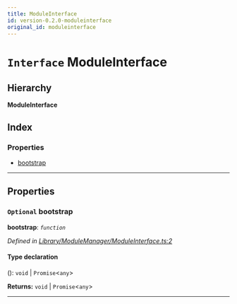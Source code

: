 ```yaml
---
title: ModuleInterface
id: version-0.2.0-moduleinterface
original_id: moduleinterface
---
```


# `Interface` ModuleInterface

## Hierarchy

**ModuleInterface**

## Index

### Properties

* [bootstrap](moduleinterface#bootstrap)

---

## Properties

<a id="bootstrap"></a>

### `Optional` bootstrap

**bootstrap**: *`function`*

*Defined in [Library/ModuleManager/ModuleInterface.ts:2](https://github.com/SpoonX/stix/blob/4873958/src/Library/ModuleManager/ModuleInterface.ts#L2)*

#### Type declaration
():  `void` &#124; `Promise`<`any`>

**Returns:**  `void` &#124; `Promise`<`any`>

___

